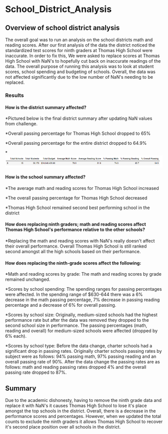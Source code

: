 # School_District_Analysis

## Overview of school district analysis
The overall goal was to run an analysis on the school districts math and reading scores. After our first analysis of the data the district noticed the standardized test scores for ninth graders at Thomas High School were inaccurate. In order to fix this, We were asked to replace scores at Thomas High School with NaN's to hopefully cut back on inaccurate readings of the data. The overall purpose of running this analysis was to look at student scores, school spending and budgeting of schools. Overall, the data was not affected significantly due to the low number of NaN's needing to be replaced.
### Results
#### How is the district summary affected?
 
 *Pictured below is the final district summary after updating NaN values from challenge. 
 
  *Overall passing percentage for Thomas High School dropped to 65%
 
 *Overall passing percentage for the entire district dropped to 64.9%
 
 *![alt text](https://github.com/amarks5/School_District_Analysis/blob/main/Resources/district_summary.PNG)
 
#### How is the school summary affected?

  *The average math and reading scores for Thomas High School increased

  *The overall passing percentage for Thomas High School decreased
  
  *Thomas High School remained second best performing school in the district

#### How does replacing ninth graders; math and reading scores affect Thomas High School's performance relative to the other schools?

  *Replacing the math and reading scores with NaN's really doesn't affect their overall performance. Overall Thomas High School is still ranked second amongst all the high schools based on their performance.

#### How does replacing the ninth-grade scores affect the following:
 *Math and reading scores by grade: The math and reading scores by grade remained unchanged.
 
 *Scores by school spending: The spending ranges for passing percentages were affected. In the spending range of $630-644 there was a 6% decrease in the math passing percentage, 7% decrease in passing reading percentage and a decrease of 6% for overall passing.
 
 *Scores by school size: Originally, medium-sized schools had the highest performance rate but after the data was removed they dropped to the second school size in performance. The passing percentages (math, reading and overall) for medium-sized schools were affected (dropped by 6% each).
 
 *Scores by school type: Before the data change, charter schools had a significant drop in passing rates. Originally charter schools passing rates by subject were as follows: 94% passing math, 97% passing reading and an overall passing rate of 90%. After the data change the passing rates are as follows: math and reading passing rates dropped 4% and the overall passing rate dropped to 87%.
 
## Summary
Due to the academic dishonesty, having to remove the ninth grade data and replace it with NaN's it causes Thomas High School to lose it's place amongst the top schools in the district. Overall, there is a decrease in the performance scores and percentages. However, when we updated the total counts to exclude the ninth graders it allows Thomas High School to recover it's second place position over all schools in the district.
